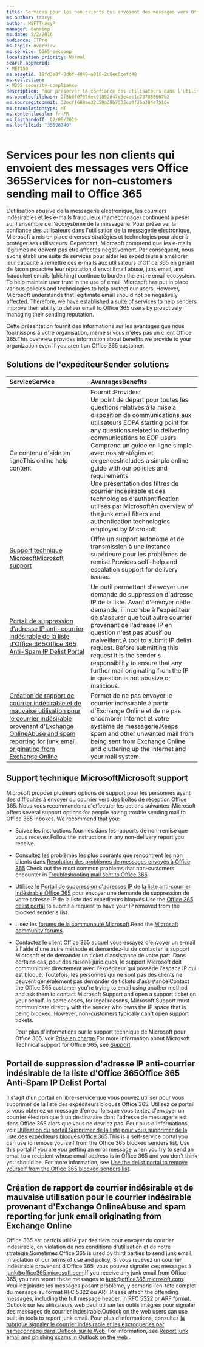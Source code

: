 ```yaml
---
title: Services pour les non clients qui envoient des messages vers Office 365
ms.author: tracyp
author: MSFTTracyP
manager: dansimp
ms.date: 5/2/2016
audience: ITPro
ms.topic: overview
ms.service: O365-seccomp
localization_priority: Normal
search.appverid:
- MET150
ms.assetid: 19fd3e0f-8dbf-4049-a810-2c8ee6cefd48
ms.collection:
- M365-security-compliance
description: Pour préserver la confiance des utilisateurs dans l'utilisation de la messagerie électronique, Microsoft a mis en place diverses stratégies et technologies pour aider à protéger ses utilisateurs.
ms.openlocfilehash: 2f5b8f07576ec01852d47c3e4ec1c787885667b2
ms.sourcegitcommit: 32ecff689ae32c59a39b7633ca0f36a304e7516e
ms.translationtype: MT
ms.contentlocale: fr-FR
ms.lasthandoff: 07/09/2019
ms.locfileid: "35598740"
---
```

# <a name="services-for-non-customers-sending-mail-to-office-365"></a><span data-ttu-id="b282e-103">Services pour les non clients qui envoient des messages vers Office 365</span><span class="sxs-lookup"><span data-stu-id="b282e-103">Services for non-customers sending mail to Office 365</span></span>
  
<span data-ttu-id="b282e-p101">L'utilisation abusive de la messagerie électronique, les courriers indésirables et les e-mails frauduleux (hameçonnage) continuent à peser sur l'ensemble de l'écosystème de la messagerie. Pour préserver la confiance des utilisateurs dans l'utilisation de la messagerie électronique, Microsoft a mis en place diverses stratégies et technologies pour aider à protéger ses utilisateurs. Cependant, Microsoft comprend que les e-mails légitimes ne doivent pas être affectés négativement. Par conséquent, nous avons établi une suite de services pour aider les expéditeurs à améliorer leur capacité à remettre des e-mails aux utilisateurs d'Office 365 en gérant de façon proactive leur réputation d'envoi.</span><span class="sxs-lookup"><span data-stu-id="b282e-p101">Email abuse, junk email, and fraudulent emails (phishing) continue to burden the entire email ecosystem. To help maintain user trust in the use of email, Microsoft has put in place various policies and technologies to help protect our users. However, Microsoft understands that legitimate email should not be negatively affected. Therefore, we have established a suite of services to help senders improve their ability to deliver email to Office 365 users by proactively managing their sending reputation.</span></span>
  
<span data-ttu-id="b282e-108">Cette présentation fournit des informations sur les avantages que nous fournissons à votre organisation, même si vous n'êtes pas un client Office 365.</span><span class="sxs-lookup"><span data-stu-id="b282e-108">This overview provides information about benefits we provide to your organization even if you aren't an Office 365 customer.</span></span>
  
## <a name="sender-solutions"></a><span data-ttu-id="b282e-109">Solutions de l'expéditeur</span><span class="sxs-lookup"><span data-stu-id="b282e-109">Sender solutions</span></span>
<span data-ttu-id="b282e-110"><a name="sectionSection0"> </a></span><span class="sxs-lookup"><span data-stu-id="b282e-110"></span></span>

|<span data-ttu-id="b282e-111">**Service**</span><span class="sxs-lookup"><span data-stu-id="b282e-111">**Service**</span></span>|<span data-ttu-id="b282e-112">**Avantages**</span><span class="sxs-lookup"><span data-stu-id="b282e-112">**Benefits**</span></span>|
|:-----|:-----|
|<span data-ttu-id="b282e-113">Ce contenu d'aide en ligne</span><span class="sxs-lookup"><span data-stu-id="b282e-113">This online help content</span></span>  <br/> | <span data-ttu-id="b282e-114">Fournit :</span><span class="sxs-lookup"><span data-stu-id="b282e-114">Provides:</span></span>  <br/>  <span data-ttu-id="b282e-115">Un point de départ pour toutes les questions relatives à la mise à disposition de communications aux utilisateurs EOP</span><span class="sxs-lookup"><span data-stu-id="b282e-115">A starting point for any questions related to delivering communications to EOP users</span></span>  <br/>  <span data-ttu-id="b282e-116">Comprend un guide en ligne simple avec nos stratégies et exigences</span><span class="sxs-lookup"><span data-stu-id="b282e-116">Includes a simple online guide with our policies and requirements</span></span>  <br/>  <span data-ttu-id="b282e-117">Une présentation des filtres de courrier indésirable et des technologies d'authentification utilisés par Microsoft</span><span class="sxs-lookup"><span data-stu-id="b282e-117">An overview of the junk email filters and authentication technologies employed by Microsoft</span></span>  <br/> |
|[<span data-ttu-id="b282e-118">Support technique Microsoft</span><span class="sxs-lookup"><span data-stu-id="b282e-118">Microsoft support</span></span>](services-for-non-customers.md#AboutSupport) <br/> |<span data-ttu-id="b282e-119">Offre un support autonome et de transmission à une instance supérieure pour les problèmes de remise.</span><span class="sxs-lookup"><span data-stu-id="b282e-119">Provides self-help and escalation support for delivery issues.</span></span>  <br/> |
|[<span data-ttu-id="b282e-120">Portail de suppression d'adresse IP anti-courrier indésirable de la liste d'Office 365</span><span class="sxs-lookup"><span data-stu-id="b282e-120">Office 365 Anti-Spam IP Delist Portal</span></span>](services-for-non-customers.md#DelistPortal) <br/> |<span data-ttu-id="b282e-p102">Un outil permettant d'envoyer une demande de suppression d'adresse IP de la liste. Avant d'envoyer cette demande, il incombe à l'expéditeur de s'assurer que tout autre courrier provenant de l'adresse IP en question n'est pas abusif ou malveillant.</span><span class="sxs-lookup"><span data-stu-id="b282e-p102">A tool to submit IP delist request. Before submitting this request it is the sender's responsibility to ensure that any further mail originating from the IP in question is not abusive or malicious.</span></span>  <br/> |
|[<span data-ttu-id="b282e-123">Création de rapport de courrier indésirable et de mauvaise utilisation pour le courrier indésirable provenant d'Exchange Online</span><span class="sxs-lookup"><span data-stu-id="b282e-123">Abuse and spam reporting for junk email originating from Exchange Online</span></span>](services-for-non-customers.md#ReportOurJunk) <br/> |<span data-ttu-id="b282e-124">Permet de ne pas envoyer le courrier indésirable à partir d'Exchange Online et de ne pas encombrer Internet et votre système de messagerie.</span><span class="sxs-lookup"><span data-stu-id="b282e-124">Keeps spam and other unwanted mail from being sent from Exchange Online and cluttering up the Internet and your mail system.</span></span>  <br/> |
   
## <a name="microsoft-support"></a><span data-ttu-id="b282e-125">Support technique Microsoft</span><span class="sxs-lookup"><span data-stu-id="b282e-125">Microsoft support</span></span>
<span data-ttu-id="b282e-126"><a name="AboutSupport"> </a></span><span class="sxs-lookup"><span data-stu-id="b282e-126"></span></span>

<span data-ttu-id="b282e-p103">Microsoft propose plusieurs options de support pour les personnes ayant des difficultés à envoyer du courrier vers des boîtes de réception Office 365. Nous vous recommandons d'effectuer les actions suivantes :</span><span class="sxs-lookup"><span data-stu-id="b282e-p103">Microsoft offers several support options for people having trouble sending mail to Office 365 inboxes. We recommend that you:</span></span>
  
- <span data-ttu-id="b282e-129">Suivez les instructions fournies dans les rapports de non-remise que vous recevez.</span><span class="sxs-lookup"><span data-stu-id="b282e-129">Follow the instructions in any non-delivery report you receive.</span></span>
    
- <span data-ttu-id="b282e-130">Consultez les problèmes les plus courants que rencontrent les non clients dans [Résolution des problèmes de messages envoyés à Office 365](troubleshooting-mail-sent-to-office-365.md).</span><span class="sxs-lookup"><span data-stu-id="b282e-130">Check out the most common problems that non-customers encounter in [Troubleshooting mail sent to Office 365](troubleshooting-mail-sent-to-office-365.md).</span></span>
    
- <span data-ttu-id="b282e-131">Utilisez le [Portail de suppression d'adresses IP de la liste anti-courrier indésirable Office 365](https://sender.office.com) pour envoyer une demande de suppression de votre adresse IP de la liste des expéditeurs bloqués.</span><span class="sxs-lookup"><span data-stu-id="b282e-131">Use the [Office 365 delist portal](https://sender.office.com) to submit a request to have your IP removed from the blocked sender's list.</span></span> 
    
- <span data-ttu-id="b282e-132">Lisez les [forums de la communauté Microsoft](https://community.office365.com/en-us/f/).</span><span class="sxs-lookup"><span data-stu-id="b282e-132">Read the [Microsoft community forums](https://community.office365.com/en-us/f/).</span></span>
    
- <span data-ttu-id="b282e-p104">Contactez le client Office 365 auquel vous essayez d'envoyer un e-mail à l'aide d'une autre méthode et demandez-lui de contacter le support Microsoft et de demander un ticket d'assistance de votre part. Dans certains cas, pour des raisons juridiques, le support Microsoft doit communiquer directement avec l'expéditeur qui possède l'espace IP qui est bloqué. Toutefois, les personnes qui ne sont pas des clients ne peuvent généralement pas demander de tickets d'assistance.</span><span class="sxs-lookup"><span data-stu-id="b282e-p104">Contact the Office 365 customer you're trying to email using another method and ask them to contact Microsoft Support and open a support ticket on your behalf. In some cases, for legal reasons, Microsoft Support must communicate directly with the sender who owns the IP space that is being blocked. However, non-customers typically can't open support tickets.</span></span>
    
     <span data-ttu-id="b282e-136">Pour plus d'informations sur le support technique de Microsoft pour Office 365, voir [Prise en charge](https://technet.microsoft.com/library/office-365-support.aspx).</span><span class="sxs-lookup"><span data-stu-id="b282e-136">For more information about Microsoft Technical support for Office 365, see [Support](https://technet.microsoft.com/library/office-365-support.aspx).</span></span>
    
## <a name="office-365-anti-spam-ip-delist-portal"></a><span data-ttu-id="b282e-137">Portail de suppression d'adresse IP anti-courrier indésirable de la liste d'Office 365</span><span class="sxs-lookup"><span data-stu-id="b282e-137">Office 365 Anti-Spam IP Delist Portal</span></span>
<span data-ttu-id="b282e-138"><a name="DelistPortal"> </a></span><span class="sxs-lookup"><span data-stu-id="b282e-138"></span></span>

<span data-ttu-id="b282e-p105">Il s'agit d'un portail en libre-service que vous pouvez utiliser pour vous supprimer de la liste des expéditeurs bloqués Office 365. Utilisez ce portail si vous obtenez un message d'erreur lorsque vous tentez d'envoyer un courrier électronique à un destinataire dont l'adresse de messagerie est dans Office 365 alors que vous ne devriez pas. Pour plus d'informations, voir [Utilisation du portail Supprimer de la liste pour vous supprimer de la liste des expéditeurs bloqués Office 365](use-the-delist-portal-to-remove-yourself-from-the-office-365-blocked-senders-lis.md).</span><span class="sxs-lookup"><span data-stu-id="b282e-p105">This is a self-service portal you can use to remove yourself from the Office 365 blocked senders list. Use this portal if you are you getting an error message when you try to send an email to a recipient whose email address is in Office 365 and you don't think you should be. For more information, see [Use the delist portal to remove yourself from the Office 365 blocked senders list](use-the-delist-portal-to-remove-yourself-from-the-office-365-blocked-senders-lis.md).</span></span>
  
## <a name="abuse-and-spam-reporting-for-junk-email-originating-from-exchange-online"></a><span data-ttu-id="b282e-142">Création de rapport de courrier indésirable et de mauvaise utilisation pour le courrier indésirable provenant d'Exchange Online</span><span class="sxs-lookup"><span data-stu-id="b282e-142">Abuse and spam reporting for junk email originating from Exchange Online</span></span>
<span data-ttu-id="b282e-143"><a name="ReportOurJunk"> </a></span><span class="sxs-lookup"><span data-stu-id="b282e-143"></span></span>

<span data-ttu-id="b282e-144">Office 365 est parfois utilisé par des tiers pour envoyer du courrier indésirable, en violation de nos conditions d'utilisation et de notre stratégie.</span><span class="sxs-lookup"><span data-stu-id="b282e-144">Sometimes Office 365 is used by third parties to send junk email, in violation of our terms of use and policy.</span></span> <span data-ttu-id="b282e-145">Si vous recevez un courrier indésirable provenant d'Office 365, vous pouvez signaler ces messages à [junk@office365.microsoft.com](mailto:junk@office365.microsoft.com).</span><span class="sxs-lookup"><span data-stu-id="b282e-145">If you receive any junk email from Office 365, you can report these messages to [junk@office365.microsoft.com](mailto:junk@office365.microsoft.com).</span></span> <span data-ttu-id="b282e-146">Veuillez joindre les messages posant problème, y compris l'en-tête complet du message au format RFC 5322 ou ARF.</span><span class="sxs-lookup"><span data-stu-id="b282e-146">Please attach the offending messages, including the full message header, in RFC 5322 or ARF format.</span></span> <span data-ttu-id="b282e-147">Outlook sur les utilisateurs web peut utiliser les outils intégrés pour signaler des messages de courrier indésirable.</span><span class="sxs-lookup"><span data-stu-id="b282e-147">Outlook on the web users can use built-in tools to report junk email.</span></span> <span data-ttu-id="b282e-148">Pour plus d’informations, consultez [la rubrique signaler le courrier indésirable et les escroqueries par hameçonnage dans Outlook sur le Web ](report-junk-email-and-phishing-scams-in-outlook-on-the-web-eop.md).</span><span class="sxs-lookup"><span data-stu-id="b282e-148">For information, see [Report junk email and phishing scams in Outlook on the web ](report-junk-email-and-phishing-scams-in-outlook-on-the-web-eop.md).</span></span>
  

